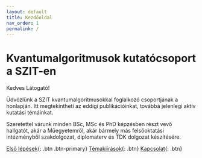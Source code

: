 ```yaml
---
layout: default
title: Kezdőoldal
nav_order: 1
permalink: /
---
```


# Kvantumalgoritmusok kutatócsoport a SZIT-en

Kedves Látogató!

Üdvözlünk a SZIT kvantumalgoritmusokkal foglalkozó csoportjának a honlapján. Itt megtekintheti
az eddigi publikációinkat, továbbá jelenlegi aktív kutatási témáinkat.

Szeretettel várunk minden BSc, MSc és PhD képzésben részt vevő hallgatót, akár a Műegyetemről,
akár bármely más felsőoktatási intézményből szakdolgozat, diplomaterv és TDK dolgozat készítésére.

[Első lépések](./bevezeto){: .btn .btn-primary}
[Témakiírások](./temak){: .btn}
[Kapcsolat](./kapcsolat){: .btn}
